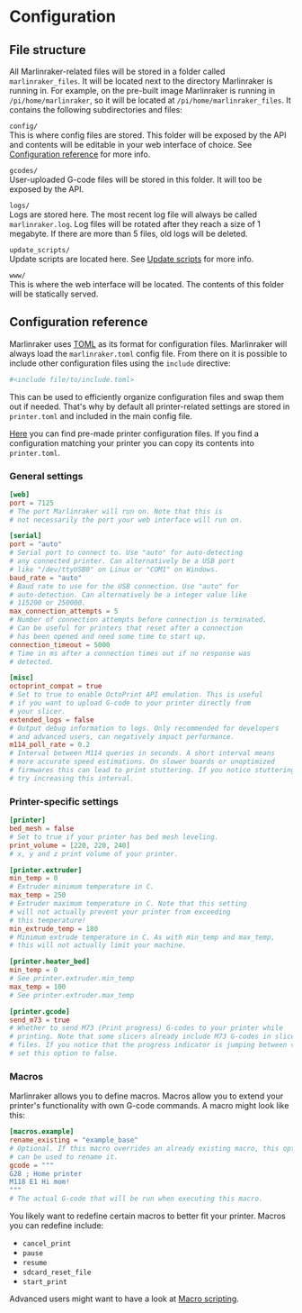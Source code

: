 # Configuration

## File structure

All Marlinraker-related files will be stored in a folder called ``marlinraker_files``.
It will be located next to the directory Marlinraker is running in. For example, on the
pre-built image Marlinraker is running in ``/pi/home/marlinraker``, so it will be located
at ``/pi/home/marlinraker_files``. It contains the following subdirectories and files:

``config/``<br>
This is where config files are stored. This folder will be exposed by the API and contents will
be editable in your web interface of choice. See [Configuration reference](#configuration-reference) for more info.

``gcodes/``<br>
User-uploaded G-code files will be stored in this folder. It will too be exposed by the API.

``logs/``<br>
Logs are stored here. The most recent log file will always be called ``marlinraker.log``.
Log files will be rotated after they reach a size of 1 megabyte. If there are more than
5 files, old logs will be deleted.

``update_scripts/``<br>
Update scripts are located here. See [Update scripts](advanced/update-manager.md) for more info.

``www/``<br>
This is where the web interface will be located. The contents of this folder will be
statically served.

## Configuration reference

Marlinraker uses [TOML](https://toml.io/) as its format for configuration files. Marlinraker 
will always load the `marlinraker.toml` config file. From there on it is possible to
include other configuration files using the `include` directive:

```toml
#<include file/to/include.toml>
```

This can be used to efficiently organize configuration files and swap them out if needed.
That's why by default all printer-related settings are stored in `printer.toml` and
included in the main config file.

[Here](https://github.com/pauhull/marlinraker/tree/master/config/printers) you can find 
pre-made printer configuration files. If you find a configuration matching your printer
you can copy its contents into `printer.toml`.

### General settings

```toml
[web]
port = 7125
# The port Marlinraker will run on. Note that this is
# not necessarily the port your web interface will run on.

[serial]
port = "auto"
# Serial port to connect to. Use "auto" for auto-detecting
# any connected printer. Can alternatively be a USB port
# like "/dev/ttyUSB0" on Linux or "COM1" on Windows.
baud_rate = "auto"
# Baud rate to use for the USB connection. Use "auto" for
# auto-detection. Can alternatively be a integer value like
# 115200 or 250000.
max_connection_attempts = 5
# Number of connection attempts before connection is terminated.
# Can be useful for printers that reset after a connection
# has been opened and need some time to start up.
connection_timeout = 5000
# Time in ms after a connection times out if no response was
# detected.

[misc]
octoprint_compat = true
# Set to true to enable OctoPrint API emulation. This is useful
# if you want to upload G-code to your printer directly from
# your slicer.
extended_logs = false
# Output debug information to logs. Only recommended for developers
# and advanced users, can negatively impact performance.
m114_poll_rate = 0.2
# Interval between M114 queries in seconds. A short interval means
# more accurate speed estimations. On slower boards or unoptimized 
# firmwares this can lead to print stuttering. If you notice stuttering,
# try increasing this interval.
```

### Printer-specific settings
```toml
[printer]
bed_mesh = false
# Set to true if your printer has bed mesh leveling.
print_volume = [220, 220, 240]
# x, y and z print volume of your printer.

[printer.extruder]
min_temp = 0
# Extruder minimum temperature in C.
max_temp = 250
# Extruder maximum temperature in C. Note that this setting
# will not actually prevent your printer from exceeding
# this temperature!
min_extrude_temp = 180
# Minimum extrude temperature in C. As with min_temp and max_temp,
# this will not actually limit your machine.

[printer.heater_bed]
min_temp = 0
# See printer.extruder.min_temp
max_temp = 100
# See printer.extruder.max_temp

[printer.gcode]
send_m73 = true
# Whether to send M73 (Print progress) G-codes to your printer while
# printing. Note that some slicers already include M73 G-codes in sliced
# files. If you notice that the progress indicator is jumping between values,
# set this option to false.
```

### Macros

Marlinraker allows you to define macros. Macros allow you to extend your
printer's functionality with own G-code commands. A macro might look like
this:

```toml
[macros.example]
rename_existing = "example_base"
# Optional. If this macro overrides an already existing macro, this option
# can be used to rename it.
gcode = """
G28 ; Home printer
M118 E1 Hi mom!
"""
# The actual G-code that will be run when executing this macro. 
```

You likely want to redefine certain macros to better fit your printer. Macros
you can redefine include:

- `cancel_print`
- `pause`
- `resume`
- `sdcard_reset_file`
- `start_print`

Advanced users might want to have a look at [Macro scripting](advanced/macro-scripting.md).